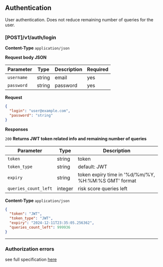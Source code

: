 ##  Authentication

User authentication. Does not reduce remaining number of queries for the user.

### [POST]/v1/auth/login

**Content-Type** `application/json`

**Request body JSON**

| Parameter  | Type   | Description | Required |
|------------|--------|-------------|----------|
| `username` | string | email       | yes      |
| `password` | string | password    | yes      |

**Request**

```json
{
  "login": "user@example.com",
  "password": "string"
}
```

**Responses**

`200` **Returns JWT token related info and remaining number of queries**

| Parameter            | Type    | Description                                          | 
|----------------------|---------|------------------------------------------------------|
| `token`              | string  | token                                                | 
| `token_type`         | string  | default: JWT                                         | 
| `expiry`             | string  | token expiry time in '%d/%m/%Y, %H:%M:%S GMT' format | 
| `queries_count_left` | integer | risk score queries left                              |


**Content-Type** `application/json`

```json
{
  "token": "JWT",
  "token_type": "JWT",
  "expiry": "2024-12-11T23:35:05.256362",
  "queries_count_left": 999936
}
```
***

### Authorization errors

see full specification [here ](../errors.md)


